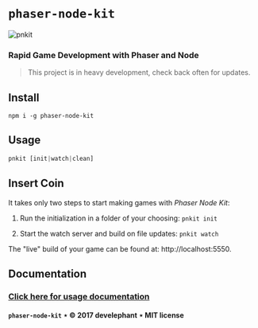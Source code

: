 # `phaser-node-kit`

![pnkit](http://develephant.com/projects/pnlogo.png)

### Rapid Game Development with Phaser and Node

> This project is in heavy development, check back often for updates.

## Install

```
npm i -g phaser-node-kit
```

## Usage

```js
pnkit [init|watch|clean]
```

## Insert Coin

It takes only two steps to start making games with _Phaser Node Kit_:

  1. Run the initialization in a folder of your choosing: `pnkit init`

  2. Start the watch server and build on file updates: `pnkit watch`

The "live" build of your game can be found at: http://localhost:5550.

## Documentation

### [Click here for usage documentation](https://develephant.github.io/phaser-node-kit/)

#### `phaser-node-kit` &Star; &copy; 2017 develephant &Star; MIT license
